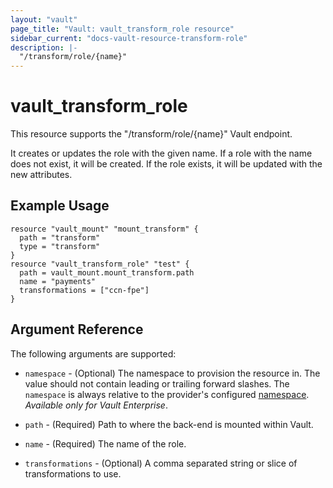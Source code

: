 ```yaml
---
layout: "vault"
page_title: "Vault: vault_transform_role resource"
sidebar_current: "docs-vault-resource-transform-role"
description: |-
  "/transform/role/{name}"
---
```


# vault\_transform\_role

This resource supports the "/transform/role/{name}" Vault endpoint.

It creates or updates the role with the given name. If a role with the name does not exist, it will be created.
If the role exists, it will be updated with the new attributes.

## Example Usage

```hcl
resource "vault_mount" "mount_transform" {
  path = "transform"
  type = "transform"
}
resource "vault_transform_role" "test" {
  path = vault_mount.mount_transform.path
  name = "payments"
  transformations = ["ccn-fpe"]
}
```

## Argument Reference

The following arguments are supported:

* `namespace` - (Optional) The namespace to provision the resource in.
  The value should not contain leading or trailing forward slashes.
  The `namespace` is always relative to the provider's configured [namespace](/docs/providers/vault/index.html#namespace).
   *Available only for Vault Enterprise*.

* `path` - (Required) Path to where the back-end is mounted within Vault.
* `name` - (Required) The name of the role.
* `transformations` - (Optional) A comma separated string or slice of transformations to use.
